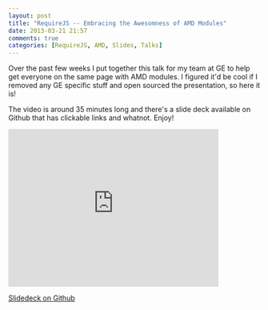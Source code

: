 ```yaml
---
layout: post
title: "RequireJS -- Embracing the Awesomness of AMD Modules"
date: 2013-03-21 21:57
comments: true
categories: [RequireJS, AMD, Slides, Talks]
---
```


Over the past few weeks I put together this talk for my team at GE to help get everyone on the same page with AMD modules. I figured it'd be cool if I removed any GE specific stuff and open sourced the presentation, so here it is!

The video is around 35 minutes long and there's a slide deck available on Github that has clickable links and whatnot. Enjoy!

<iframe width="420" height="315" src="http://www.youtube.com/embed/vWGuaZOTR4U" frameborder="0" allowfullscreen></iframe>

[Slidedeck on Github](https://github.com/robdodson/requirejs-presentation)
